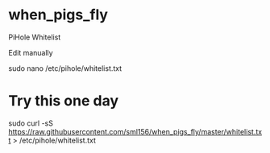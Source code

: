 # when_pigs_fly
PiHole Whitelist

Edit manually

sudo nano /etc/pihole/whitelist.txt


# Try this one day
sudo curl -sS https://raw.githubusercontent.com/sml156/when_pigs_fly/master/whitelist.txt > /etc/pihole/whitelist.txt

